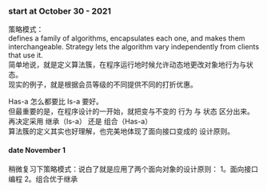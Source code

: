 ### start at October 30 - 2021

策略模式：  
  defines a family of algorithms, encapsulates each one, and makes them interchangeable. 
  Strategy lets the algorithm vary independently from clients that use it.  
简单地说，就是定义算法簇，在程序运行地时候允许动态地更改对象地行为与状态。  
现实的例子，就是根据会员等级的不同提供不同的打折优惠。

Has-a 怎么都要比 Is-a 要好。  
但最重要的是，在程序设计的一开始，就把变与不变的 行为 与 状态 区分出来。再决定采用 继承（Is-a） 还是 组合（Has-a）  
算法簇的定义其实也好理解，也完美地体现了面向接口变成的 设计原则。


#### date November 1
稍微复习下策略模式：说白了就是应用了两个面向对象的设计原则：
1。面向接口编程
2。组合优于继承